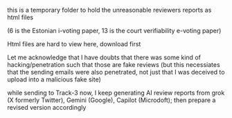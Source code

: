 this is a temporary folder to hold the unreasonable  reviewers reports as html files

(6 is the Estonian i-voting paper, 13 is the court verifiability e-voting paper)


Html files are hard to view here, download first

Let me acknowledge that I have doubts that there was some kind of hacking/penetration such that those are fake reviews (but this necessiates that the sending emails were also penetrated, not just that I was deceived to upload into a malicious fake site) 


while sending to Track-3 now, I keep generating AI review reports from grok (X formerly Twitter), Gemini (Google), Capilot (Microdoft); then prepare a revised version accordingly 
